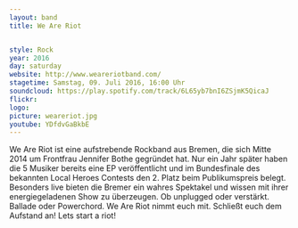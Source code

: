 ```yaml
---
layout: band
title: We Are Riot


style: Rock
year: 2016
day: saturday
website: http://www.weareriotband.com/
stagetime: Samstag, 09. Juli 2016, 16:00 Uhr
soundcloud: https://play.spotify.com/track/6L65yb7bnI6ZSjmK5QicaJ
flickr: 
logo:
picture: weareriot.jpg
youtube: YDfdvGaBkbE
---
```

We Are Riot ist eine aufstrebende Rockband aus Bremen, die sich Mitte 2014 um Frontfrau Jennifer Bothe gegründet hat.
Nur ein Jahr später haben die 5 Musiker bereits eine EP veröffentlicht und im Bundesfinale des bekannten Local Heroes Contests den 2. Platz beim Publikumspreis belegt. Besonders live bieten die Bremer ein wahres Spektakel und wissen mit ihrer energiegeladenen Show zu überzeugen. Ob unplugged oder verstärkt.
Ballade oder Powerchord. We Are Riot nimmt euch mit.
Schließt euch dem Aufstand an! Lets start a riot!